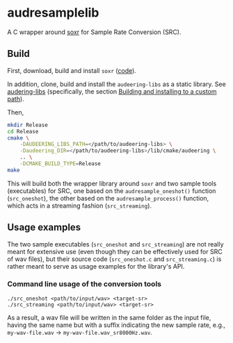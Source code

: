 # audresamplelib

A C wrapper around [soxr](https://sourceforge.net/projects/soxr/) for Sample 
Rate Conversion (SRC).


## Build
First, download, build and install `soxr` ([code](https://sourceforge.net/p/soxr/code/ci/master/tree/)).

In addition, clone, build and install the `audeering-libs` as a static library.
See [audering-libs](https://gitlab.audeering.com/tools/audeering-libs) 
(specifically, the section 
[Building and installing to a custom path](https://gitlab.audeering.com/tools/audeering-libs#building-and-installing-to-a-custom-path)).

Then,
```bash
mkdir Release
cd Release
cmake \
    -DAUDEERING_LIBS_PATH=</path/to/audeering-libs> \
    -Daudeering_DIR=</path/to/audeering-libs>/lib/cmake/audeering \
    .. \
    -DCMAKE_BUILD_TYPE=Release
make
```
This will build both the wrapper library around `soxr` and two sample tools 
(executables) for SRC, one based on the `audresample_oneshot()` function 
(`src_oneshot`), the other based on the `audresample_process()` function, which 
acts in a streaming fashion (`src_streaming`).

## Usage examples
The two sample executables (`src_oneshot` and `src_streaming`) are not really 
meant for extensive use (even though they can be effectively used for SRC of wav
files), but their source code (`src_oneshot.c` and `src_streaming.c`) is rather 
meant to serve as usage examples for the library's API. 

### Command line usage of the conversion tools
```
./src_oneshot <path/to/input/wav> <target-sr>
./src_streaming <path/to/input/wav> <target-sr>
```
As a result, a wav file will be written in the same folder as the input file, 
having the same name but with a suffix indicating the new sample rate, e.g., 
`my-wav-file.wav` -> `my-wav-file.wav_sr8000Hz.wav`.